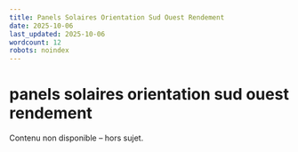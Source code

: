 ```yaml
---
title: Panels Solaires Orientation Sud Ouest Rendement
date: 2025-10-06
last_updated: 2025-10-06
wordcount: 12
robots: noindex
---
```


# panels solaires orientation sud ouest rendement

Contenu non disponible – hors sujet.